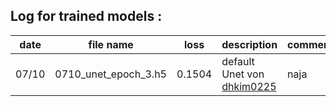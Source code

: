 ## Log for trained models :
| date 	| file name 			| loss 	 | description | comment |
--------|-----------------------|--------|-------------|---------|
| 07/10 | 0710_unet_epoch_3.h5 	| 0.1504 | default Unet von [dhkim0225](https://github.com/dhkim0225/keras-image-segmentation.git) | naja |
